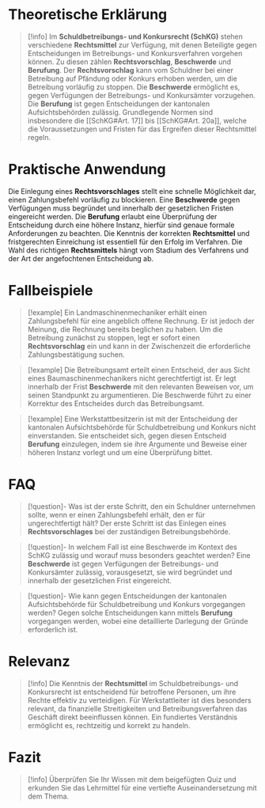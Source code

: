 # Theoretische Erklärung
>[!info] 
>Im **Schuldbetreibungs- und Konkursrecht (SchKG)** stehen verschiedene **Rechtsmittel** zur Verfügung, mit denen Beteiligte gegen Entscheidungen im Betreibungs- und Konkursverfahren vorgehen können. Zu diesen zählen **Rechtsvorschlag**, **Beschwerde** und **Berufung**. Der **Rechtsvorschlag** kann vom Schuldner bei einer Betreibung auf Pfändung oder Konkurs erhoben werden, um die Betreibung vorläufig zu stoppen. Die **Beschwerde** ermöglicht es, gegen Verfügungen der Betreibungs- und Konkursämter vorzugehen. Die **Berufung** ist gegen Entscheidungen der kantonalen Aufsichtsbehörden zulässig. Grundlegende Normen sind insbesondere die [[SchKG#Art. 17]] bis [[SchKG#Art. 20a]], welche die Voraussetzungen und Fristen für das Ergreifen dieser Rechtsmittel regeln.

# Praktische Anwendung
Die Einlegung eines **Rechtsvorschlages** stellt eine schnelle Möglichkeit dar, einen Zahlungsbefehl vorläufig zu blockieren.
Eine **Beschwerde** gegen Verfügungen muss begründet und innerhalb der gesetzlichen Fristen eingereicht werden.
Die **Berufung** erlaubt eine Überprüfung der Entscheidung durch eine höhere Instanz, hierfür sind genaue formale Anforderungen zu beachten.
Die Kenntnis der korrekten **Rechtsmittel** und fristgerechten Einreichung ist essentiell für den Erfolg im Verfahren.
Die Wahl des richtigen **Rechtsmittels** hängt vom Stadium des Verfahrens und der Art der angefochtenen Entscheidung ab.

# Fallbeispiele
>[!example] Ein Landmaschinenmechaniker erhält einen Zahlungsbefehl für eine angeblich offene Rechnung. Er ist jedoch der Meinung, die Rechnung bereits beglichen zu haben. Um die Betreibung zunächst zu stoppen, legt er sofort einen **Rechtsvorschlag** ein und kann in der Zwischenzeit die erforderliche Zahlungsbestätigung suchen.

>[!example] Die Betreibungsamt erteilt einen Entscheid, der aus Sicht eines Baumaschinenmechanikers nicht gerechtfertigt ist. Er legt innerhalb der Frist **Beschwerde** mit den relevanten Beweisen vor, um seinen Standpunkt zu argumentieren. Die Beschwerde führt zu einer Korrektur des Entscheides durch das Betreibungsamt.

>[!example] Eine Werkstattbesitzerin ist mit der Entscheidung der kantonalen Aufsichtsbehörde für Schuldbetreibung und Konkurs nicht einverstanden. Sie entscheidet sich, gegen diesen Entscheid **Berufung** einzulegen, indem sie ihre Argumente und Beweise einer höheren Instanz vorlegt und um eine Überprüfung bittet.

# FAQ
>[!question]- Was ist der erste Schritt, den ein Schuldner unternehmen sollte, wenn er einen Zahlungsbefehl erhält, den er für ungerechtfertigt hält?
>Der erste Schritt ist das Einlegen eines **Rechtsvorschlages** bei der zuständigen Betreibungsbehörde.

>[!question]- In welchem Fall ist eine Beschwerde im Kontext des SchKG zulässig und worauf muss besonders geachtet werden?
>Eine **Beschwerde** ist gegen Verfügungen der Betreibungs- und Konkursämter zulässig, vorausgesetzt, sie wird begründet und innerhalb der gesetzlichen Frist eingereicht.

>[!question]- Wie kann gegen Entscheidungen der kantonalen Aufsichtsbehörde für Schuldbetreibung und Konkurs vorgegangen werden?
>Gegen solche Entscheidungen kann mittels **Berufung** vorgegangen werden, wobei eine detaillierte Darlegung der Gründe erforderlich ist.

# Relevanz
>[!info] 
>Die Kenntnis der **Rechtsmittel** im Schuldbetreibungs- und Konkursrecht ist entscheidend für betroffene Personen, um ihre Rechte effektiv zu verteidigen. Für Werkstattleiter ist dies besonders relevant, da finanzielle Streitigkeiten und Betreibungsverfahren das Geschäft direkt beeinflussen können. Ein fundiertes Verständnis ermöglicht es, rechtzeitig und korrekt zu handeln.

# Fazit
>[!info] 
>Überprüfen Sie Ihr Wissen mit dem beigefügten Quiz und erkunden Sie das Lehrmittel für eine vertiefte Auseinandersetzung mit dem Thema.